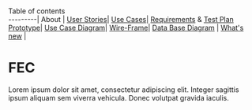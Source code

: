 # <a name="top"></a>
Table of contents   
---------|
   About | 
   [User Stories](#stories)|
   [Use Cases](#stories)|
   [Requirements](#cases) & [Test Plan](#cases)
   [Prototype](#proto)|
   [Use Case Diagram](#casesDiagram)|
   [Wire-Frame](#wire)|
   [Data Base Diagram](#database) |
   [What's new](#new) |



# FEC
Lorem ipsum dolor sit amet, consectetur adipiscing elit. Integer sagittis ipsum aliquam sem viverra vehicula. Donec volutpat gravida iaculis. 

